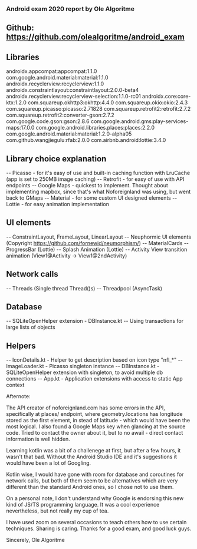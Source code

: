 ### Android exam 2020 report by Ole Algoritme ###

## Github: https://github.com/olealgoritme/android_exam

## Libraries ##
androidx.appcompat:appcompat:1.1.0
com.google.android.material:material:1.1.0
androidx.recyclerview:recyclerview:1.1.0
androidx.constraintlayout:constraintlayout:2.0.0-beta4
androidx.recyclerview:recyclerview-selection:1.1.0-rc01
androidx.core:core-ktx:1.2.0
com.squareup.okhttp3:okhttp:4.4.0
com.squareup.okio:okio:2.4.3
com.squareup.picasso:picasso:2.71828
com.squareup.retrofit2:retrofit:2.7.2
com.squareup.retrofit2:converter-gson:2.7.2
com.google.code.gson:gson:2.8.6
com.google.android.gms:play-services-maps:17.0.0
com.google.android.libraries.places:places:2.2.0
com.google.android.material:material:1.2.0-alpha05
com.github.wangjiegulu:rfab:2.0.0
com.airbnb.android:lottie:3.4.0

## Library choice explanation ##
-- Picasso - for it's easy of use and built-in caching function with LruCache (app is set to 250MB image caching)
-- Retrofit - for easy of use with API endpoints
-- Google Maps - quickest to implement. Thought about implementing mapbox, since that's what Noforeignland was using, but went back to GMaps
-- Material - for some custom UI designed elements
-- Lottie - for easy animation implementation


## UI elements ##
-- ConstraintLayout, FrameLayout, LinearLayout
-- Neuphormic UI elements (Copyright https://github.com/fornewid/neumorphism/)
-- MaterialCards
-- ProgressBar (Lottie)
-- Splash Animation (Lottie)
-- Activity View transition animation (View1@Activity -> View1@2ndActivity)


## Network calls ##
-- Threads (Single thread Thread()s)
-- Threadpool (AsyncTask)

## Database ##
-- SQLiteOpenHelper extension - DBInstance.kt
-- Using transactions for large lists of objects


## Helpers ##
-- IconDetails.kt - Helper to get description based on icon type "nfl_*"
-- ImageLoader.kt - Picasso singleton instance
-- DBInstance.kt - SQLiteOpenHelper extension with singleton, to avoid multiple db connections
-- App.kt - Application extensions with access to static App context




Afternote:

The API creator of noforeignland.com has some errors in the API, specifically at places/ endpoint, where geometry.locations has longitude
stored as the first element, in stead of latitude - which would have been the most logical. I also found a Google Maps key when glancing at the source code. Tried to contact the owner about it, but to no awail - direct contact information is well hidden.

Learning kotlin was a bit of a challenege at first, but after a few hours, it wasn't that bad.
Without the Android Studio IDE and it's suggestions it would have been a lot of Googling.

Kotlin wise, I would have gone with room for database and coroutines for network calls, but both of them seem to be alternatives which are very different than the standard Android ones, so I chose not to use them.

On a personal note, I don't understand why Google is endorsing this new kind of JS/TS programming language. It was a cool experience nevertheless, but not really my cup of tea.


I have used zoom on several occasions to teach others how to use certain techniques. Sharing is caring.
Thanks for a good exam, and good luck guys.


Sincerely,
Ole Algoritme

